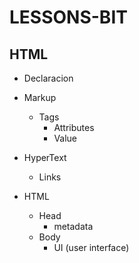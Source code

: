 # LESSONS-BIT
## HTML
- Declaracion

* Markup
    * Tags
        - Attributes
        - Value
* HyperText
    - Links

* HTML
    * Head
        - metadata
    * Body
        - UI (user interface)
